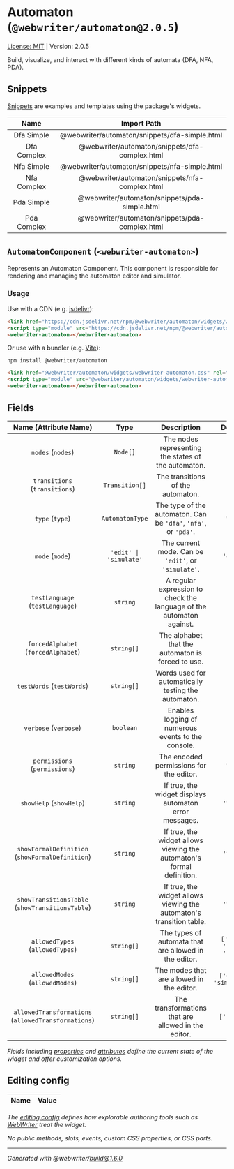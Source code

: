 # Automaton (`@webwriter/automaton@2.0.5`)
[License: MIT](LICENSE) | Version: 2.0.5

Build, visualize, and interact with different kinds of automata (DFA, NFA, PDA).

## Snippets
[Snippets](https://webwriter.app/docs/snippets/snippets/) are examples and templates using the package's widgets.

| Name | Import Path |
| :--: | :---------: |
| Dfa Simple | @webwriter/automaton/snippets/dfa-simple.html |
| Dfa Complex | @webwriter/automaton/snippets/dfa-complex.html |
| Nfa Simple | @webwriter/automaton/snippets/nfa-simple.html |
| Nfa Complex | @webwriter/automaton/snippets/nfa-complex.html |
| Pda Simple | @webwriter/automaton/snippets/pda-simple.html |
| Pda Complex | @webwriter/automaton/snippets/pda-complex.html |



## `AutomatonComponent` (`<webwriter-automaton>`)
Represents an Automaton Component.
This component is responsible for rendering and managing the automaton editor and simulator.

### Usage

Use with a CDN (e.g. [jsdelivr](https://jsdelivr.com)):
```html
<link href="https://cdn.jsdelivr.net/npm/@webwriter/automaton/widgets/webwriter-automaton.css" rel="stylesheet">
<script type="module" src="https://cdn.jsdelivr.net/npm/@webwriter/automaton/widgets/webwriter-automaton.js"></script>
<webwriter-automaton></webwriter-automaton>
```

Or use with a bundler (e.g. [Vite](https://vite.dev)):

```
npm install @webwriter/automaton
```

```html
<link href="@webwriter/automaton/widgets/webwriter-automaton.css" rel="stylesheet">
<script type="module" src="@webwriter/automaton/widgets/webwriter-automaton.js"></script>
<webwriter-automaton></webwriter-automaton>
```

## Fields
| Name (Attribute Name) | Type | Description | Default | Reflects |
| :-------------------: | :--: | :---------: | :-----: | :------: |
| `nodes` (`nodes`) | `Node[]` | The nodes representing the states of the automaton. | `[]` | ✓ |
| `transitions` (`transitions`) | `Transition[]` | The transitions of the automaton. | `[]` | ✓ |
| `type` (`type`) | `AutomatonType` | The type of the automaton. Can be `'dfa'`, `'nfa'`, or `'pda'`. | `'dfa'` | ✓ |
| `mode` (`mode`) | `'edit' \| 'simulate'` | The current mode. Can be `'edit'`, or `'simulate'`. | `'edit'` | ✓ |
| `testLanguage` (`testLanguage`) | `string` | A regular expression to check the language of the automaton against. | `''` | ✓ |
| `forcedAlphabet` (`forcedAlphabet`) | `string[]` | The alphabet that the automaton is forced to use. | `[]` | ✓ |
| `testWords` (`testWords`) | `string[]` | Words used for automatically testing the automaton. | `[]` | ✓ |
| `verbose` (`verbose`) | `boolean` | Enables logging of numerous events to the console. | - | ✓ |
| `permissions` (`permissions`) | `string` | The encoded permissions for the editor. | `'777'` | ✓ |
| `showHelp` (`showHelp`) | `string` | If true, the widget displays automaton error messages. | `'true'` | ✓ |
| `showFormalDefinition` (`showFormalDefinition`) | `string` | If true, the widget allows viewing the automaton's formal definition. | `'true'` | ✓ |
| `showTransitionsTable` (`showTransitionsTable`) | `string` | If true, the widget allows viewing the automaton's transition table. | `'true'` | ✓ |
| `allowedTypes` (`allowedTypes`) | `string[]` | The types of automata that are allowed in the editor. | `['dfa', 'nfa', 'pda']` | ✓ |
| `allowedModes` (`allowedModes`) | `string[]` | The modes that are allowed in the editor. | `['edit', 'simulate']` | ✓ |
| `allowedTransformations` (`allowedTransformations`) | `string[]` | The transformations that are allowed in the editor. | `['sink']` | ✓ |

*Fields including [properties](https://developer.mozilla.org/en-US/docs/Glossary/Property/JavaScript) and [attributes](https://developer.mozilla.org/en-US/docs/Glossary/Attribute) define the current state of the widget and offer customization options.*

## Editing config
| Name | Value |
| :--: | :---------: |


*The [editing config](https://webwriter.app/docs/packages/configuring/#editingconfig) defines how explorable authoring tools such as [WebWriter](https://webwriter.app) treat the widget.*

*No public methods, slots, events, custom CSS properties, or CSS parts.*


---
*Generated with @webwriter/build@1.6.0*